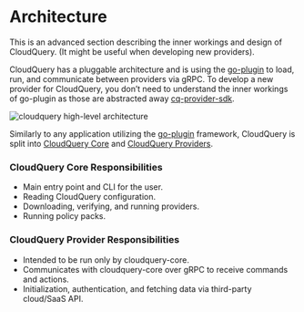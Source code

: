 # Architecture

This is an advanced section describing the inner workings and design of CloudQuery. \(It might be useful when developing new providers\).

CloudQuery has a pluggable architecture and is using the [go-plugin](https://github.com/hashicorp/go-plugin) to load, run, and communicate between providers via gRPC. To develop a new provider for CloudQuery, you don’t need to understand the inner workings of go-plugin as those are abstracted away [cq-provider-sdk](https://github.com/cloudquery/cq-provider-sdk).

![cloudquery high-level architecture](/img/cloudquery-architecture.png)

Similarly to any application utilizing the [go-plugin](https://github.com/hashicorp/go-plugin) framework, CloudQuery is split into [CloudQuery Core](https://github.com/cloudquery/cloudquery) and [CloudQuery Providers](https://github.com/cloudquery/cloudquery/tree/main/providers).

### CloudQuery Core Responsibilities

* Main entry point and CLI for the user.
* Reading CloudQuery configuration.
* Downloading, verifying, and running providers.
* Running policy packs.

### CloudQuery Provider Responsibilities

* Intended to be run only by cloudquery-core.
* Communicates with cloudquery-core over gRPC to receive commands and actions.
* Initialization, authentication, and fetching data via third-party cloud/SaaS API.

